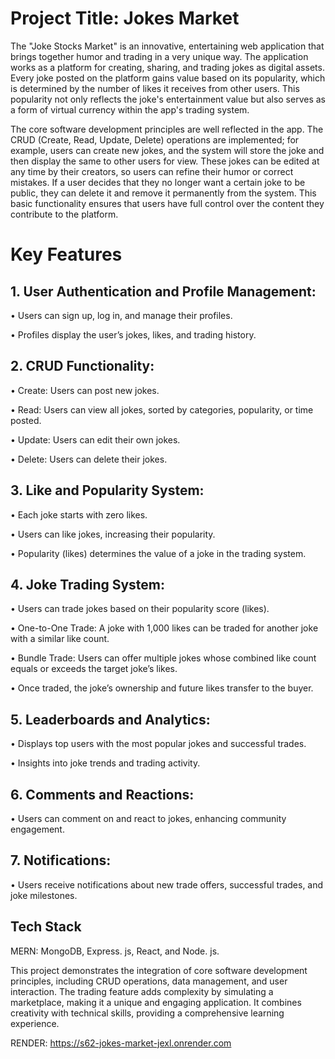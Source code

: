 
# Project Title: Jokes Market
The "Joke Stocks Market" is an innovative, entertaining web application that brings together humor and trading in a very unique way. The application works as a platform for creating, sharing, and trading jokes as digital assets. Every joke posted on the platform gains value based on its popularity, which is determined by the number of likes it receives from other users. This popularity not only reflects the joke's entertainment value but also serves as a form of virtual currency within the app's trading system.

The core software development principles are well reflected in the app. The CRUD (Create, Read, Update, Delete) operations are implemented; for example, users can create new jokes, and the system will store the joke and then display the same to other users for view. These jokes can be edited at any time by their creators, so users can refine their humor or correct mistakes. If a user decides that they no longer want a certain joke to be public, they can delete it and remove it permanently from the system. This basic functionality ensures that users have full control over the content they contribute to the platform.

# Key Features

## 1. User Authentication and Profile Management:

• Users can sign up, log in, and manage their profiles.

• Profiles display the user’s jokes, likes, and trading history.

## 2. CRUD Functionality:

• Create: Users can post new jokes.

• Read: Users can view all jokes, sorted by categories, popularity, or time posted.

• Update: Users can edit their own jokes.

• Delete: Users can delete their jokes.

## 3. Like and Popularity System:

• Each joke starts with zero likes.

• Users can like jokes, increasing their popularity.

• Popularity (likes) determines the value of a joke in the trading system.

## 4. Joke Trading System:

• Users can trade jokes based on their popularity score (likes).

• One-to-One Trade: A joke with 1,000 likes can be traded for another joke with a similar like count.

• Bundle Trade: Users can offer multiple jokes whose combined like count equals or exceeds the target joke’s likes.

• Once traded, the joke’s ownership and future likes transfer to the buyer.

## 5. Leaderboards and Analytics:

• Displays top users with the most popular jokes and successful trades.

• Insights into joke trends and trading activity.

## 6. Comments and Reactions:

• Users can comment on and react to jokes, enhancing community engagement.

## 7. Notifications:

• Users receive notifications about new trade offers, successful trades, and joke milestones.

## Tech Stack

MERN: MongoDB, Express. js, React, and Node. js.

This project demonstrates the integration of core software development principles, including CRUD operations, data management, and user interaction. The trading feature adds complexity by simulating a marketplace, making it a unique and engaging application. It combines creativity with technical skills, providing a comprehensive learning experience.

RENDER: https://s62-jokes-market-jexl.onrender.com
